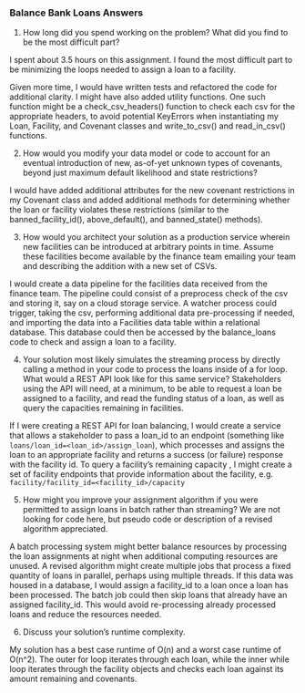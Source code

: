 ### Balance Bank Loans Answers

1. How long did you spend working on the problem? What did you find to be the most difficult part?

I spent about 3.5 hours on this assignment. I found the most difficult part to be minimizing the loops needed to assign a loan to a facility. 

Given more time, I would have written tests and refactored the code for additional clarity. I might have also added utility functions. One such function might be a check_csv_headers() function to check each csv for the appropriate headers, to avoid potential KeyErrors when instantiating my Loan, Facility, and Covenant classes and write_to_csv() and read_in_csv() functions.

2. How would you modify your data model or code to account for an eventual introduction of new, as-of-yet unknown types of covenants, beyond just maximum default likelihood and state restrictions?

I would have added additional attributes for the new covenant restrictions in my Covenant class and added additional methods for determining whether the loan or facility violates these restrictions (similar to the banned_facility_id(), above_default(), and banned_state() methods).

3. How would you architect your solution as a production service wherein new facilities can be introduced at arbitrary points in time. Assume these facilities become available by the finance team emailing your team and describing the addition with a new set of CSVs.

I would create a data pipeline for the facilities data received from the finance team. The pipeline could consist of a preprocess check of the csv and storing it, say on a cloud storage service. A watcher process could trigger, taking the csv, performing additional data pre-processing if needed, and importing the data into a Facilities data table within a relational database. This database could then be accessed by the balance_loans code to check and assign a loan to a facility.  

4. Your solution most likely simulates the streaming process by directly calling a method in your code to process the loans inside of a for loop. What would a REST API look like for this same service? Stakeholders using the API will need, at a minimum, to be able to request a loan be assigned to a facility, and read the funding status of a loan, as well as query the capacities remaining in facilities.

If I were creating a REST API for loan balancing, I would create a service that allows a stakeholder to pass a loan_id to an endpoint  (something like ``loans/loan_id=<loan_id>/assign_loan``), which processes and assigns the loan to an appropriate facility and returns a success (or failure) response with the facility id. To query a facility’s remaining capacity , I might create a set of facility endpoints that provide information about the facility, e.g. ``facility/facility_id=<facility_id>/capacity``

5. How might you improve your assignment algorithm if you were permitted to assign loans in batch rather than streaming? We are not looking for code here, but pseudo code or description of a revised algorithm appreciated.

A batch processing system might better balance resources by processing the loan assignments at night when additional computing resources are unused. A revised algorithm might create multiple jobs that process a fixed quantity of loans in parallel, perhaps using multiple threads. If this data was housed in a database, I would assign a facility_id to a loan once a loan has been processed. The batch job could then skip loans that already have an assigned facility_id. This would avoid re-processing already processed loans and reduce the resources needed.

6. Discuss your solution’s runtime complexity.

My solution has a best case runtime of O(n) and a worst case runtime of O(n^2). The outer for loop iterates through each loan, while the inner while loop iterates through the facility objects and checks each loan against its amount remaining and covenants.  
